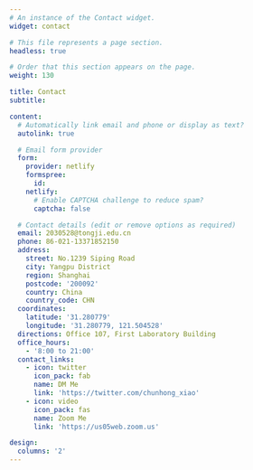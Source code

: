 ```yaml
---
# An instance of the Contact widget.
widget: contact

# This file represents a page section.
headless: true

# Order that this section appears on the page.
weight: 130

title: Contact
subtitle:

content:
  # Automatically link email and phone or display as text?
  autolink: true

  # Email form provider
  form:
    provider: netlify
    formspree:
      id:
    netlify:
      # Enable CAPTCHA challenge to reduce spam?
      captcha: false

  # Contact details (edit or remove options as required)
  email: 2030528@tongji.edu.cn
  phone: 86-021-13371852150
  address:
    street: No.1239 Siping Road
    city: Yangpu District
    region: Shanghai
    postcode: '200092'
    country: China
    country_code: CHN
  coordinates:
    latitude: '31.280779'
    longitude: '31.280779, 121.504528'
  directions: Office 107, First Laboratory Building
  office_hours:
    - '8:00 to 21:00'
  contact_links:
    - icon: twitter
      icon_pack: fab
      name: DM Me
      link: 'https://twitter.com/chunhong_xiao'
    - icon: video
      icon_pack: fas
      name: Zoom Me
      link: 'https://us05web.zoom.us'

design:
  columns: '2'
---
```

